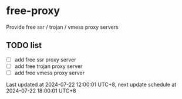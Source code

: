 
# free-proxy
Provide free ssr / trojan / vmess proxy servers


## TODO list
- [ ] add free ssr proxy server
- [ ] add free trojan proxy server
- [ ] add free vmess proxy server

Last updated at 2024-07-22 12:00:01 UTC+8, next update schedule at 2024-07-22 18:00:01 UTC+8

